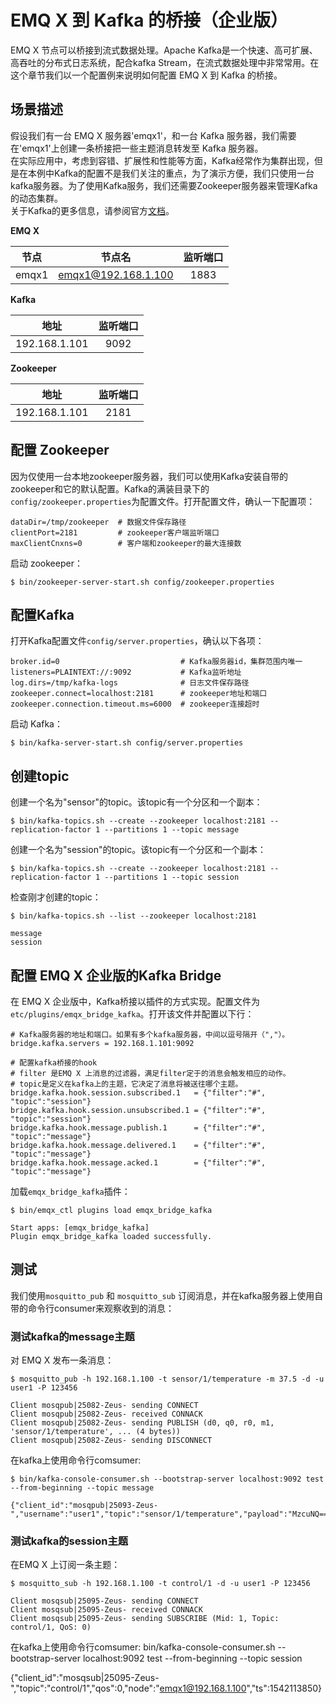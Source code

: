 # EMQ X 到 Kafka 的桥接（企业版）
EMQ X 节点可以桥接到流式数据处理。Apache Kafka是一个快速、高可扩展、高吞吐的分布式日志系统，配合kafka Stream，在流式数据处理中非常常用。在这个章节我们以一个配置例来说明如何配置 EMQ X 到 Kafka 的桥接。

## 场景描述
假设我们有一台 EMQ X 服务器'emqx1'，和一台 Kafka 服务器，我们需要在'emqx1'上创建一条桥接把一些主题消息转发至 Kafka 服务器。  
在实际应用中，考虑到容错、扩展性和性能等方面，Kafka经常作为集群出现，但是在本例中Kafka的配置不是我们关注的重点，为了演示方便，我们只使用一台kafka服务器。为了使用Kafka服务，我们还需要Zookeeper服务器来管理Kafka的动态集群。  
关于Kafka的更多信息，请参阅官方[文档](https://kafka.apache.org/)。

**EMQ X**  

| 节点 | 节点名 | 监听端口 |
| :---: | :---: | :---: |
| emqx1 | emqx1@192.168.1.100 | 1883 |

**Kafka**   

| 地址 | 监听端口 |
| :---: | :---: |
| 192.168.1.101 | 9092 |

**Zookeeper**  

| 地址 | 监听端口 |
| :---: | :---: |
| 192.168.1.101 | 2181 |

## 配置 Zookeeper
因为仅使用一台本地zookeeper服务器，我们可以使用Kafka安装自带的zookeeper和它的默认配置。Kafka的满装目录下的`config/zookeeper.properties`为配置文件。打开配置文件，确认一下配置项：
```
dataDir=/tmp/zookeeper  # 数据文件保存路径
clientPort=2181         # zookeeper客户端监听端口
maxClientCnxns=0        # 客户端和zookeeper的最大连接数
```

启动 zookeeper：
```
$ bin/zookeeper-server-start.sh config/zookeeper.properties
```

## 配置Kafka
打开Kafka配置文件`config/server.properties`，确认以下各项：
```
broker.id=0                           # Kafka服务器id，集群范围内唯一
listeners=PLAINTEXT://:9092           # Kafka监听地址
log.dirs=/tmp/kafka-logs              # 日志文件保存路径
zookeeper.connect=localhost:2181      # zookeeper地址和端口
zookeeper.connection.timeout.ms=6000  # zookeeper连接超时
````
启动 Kafka：
```
$ bin/kafka-server-start.sh config/server.properties
```

## 创建topic
创建一个名为"sensor"的topic。该topic有一个分区和一个副本：
```
$ bin/kafka-topics.sh --create --zookeeper localhost:2181 --replication-factor 1 --partitions 1 --topic message
```

创建一个名为"session"的topic。该topic有一个分区和一个副本：
```
$ bin/kafka-topics.sh --create --zookeeper localhost:2181 --replication-factor 1 --partitions 1 --topic session
```

检查刚才创建的topic：
```
$ bin/kafka-topics.sh --list --zookeeper localhost:2181

message
session
```
## 配置 EMQ X 企业版的Kafka Bridge
在 EMQ X 企业版中，Kafka桥接以插件的方式实现。配置文件为`etc/plugins/emqx_bridge_kafka`。打开该文件并配置以下行：
```
# Kafka服务器的地址和端口。如果有多个kafka服务器，中间以逗号隔开（","）。
bridge.kafka.servers = 192.168.1.101:9092   

# 配置kafka桥接的hook
# filter 是EMQ X 上消息的过滤器，满足filter定于的消息会触发相应的动作。
# topic是定义在kafka上的主题，它决定了消息将被送往哪个主题。
bridge.kafka.hook.session.subscribed.1   = {"filter":"#", "topic":"session"}
bridge.kafka.hook.session.unsubscribed.1 = {"filter":"#", "topic":"session"}
bridge.kafka.hook.message.publish.1      = {"filter":"#", "topic":"message"}
bridge.kafka.hook.message.delivered.1    = {"filter":"#", "topic":"message"}
bridge.kafka.hook.message.acked.1        = {"filter":"#", "topic":"message"}
```

加载`emqx_bridge_kafka`插件：
```
$ bin/emqx_ctl plugins load emqx_bridge_kafka

Start apps: [emqx_bridge_kafka]
Plugin emqx_bridge_kafka loaded successfully.
```

## 测试
我们使用`mosquitto_pub` 和 `mosquitto_sub` 订阅消息，并在kafka服务器上使用自带的命令行consumer来观察收到的消息：

### 测试kafka的message主题
对 EMQ X 发布一条消息：
```
$ mosquitto_pub -h 192.168.1.100 -t sensor/1/temperature -m 37.5 -d -u user1 -P 123456

Client mosqpub|25082-Zeus- sending CONNECT
Client mosqpub|25082-Zeus- received CONNACK
Client mosqpub|25082-Zeus- sending PUBLISH (d0, q0, r0, m1, 'sensor/1/temperature', ... (4 bytes))
Client mosqpub|25082-Zeus- sending DISCONNECT
```

在kafka上使用命令行comsumer:
```
$ bin/kafka-console-consumer.sh --bootstrap-server localhost:9092 test --from-beginning --topic message

{"client_id":"mosqpub|25093-Zeus-","username":"user1","topic":"sensor/1/temperature","payload":"MzcuNQ==","qos":0,"node":"emqx1@192.168.1.100","ts":1542113746}
```
### 测试kafka的session主题

在EMQ X 上订阅一条主题：

```
$ mosquitto_sub -h 192.168.1.100 -t control/1 -d -u user1 -P 123456

Client mosqsub|25095-Zeus- sending CONNECT
Client mosqsub|25095-Zeus- received CONNACK
Client mosqsub|25095-Zeus- sending SUBSCRIBE (Mid: 1, Topic: control/1, QoS: 0)
```
在kafka上使用命令行comsumer:
bin/kafka-console-consumer.sh --bootstrap-server localhost:9092 test --from-beginning --topic session

{"client_id":"mosqsub|25095-Zeus-","topic":"control/1","qos":0,"node":"emqx1@192.168.1.100","ts":1542113850}
```
